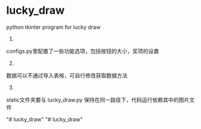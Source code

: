 # lucky_draw
python tkinter program for lucky draw

1.
configs.py里配置了一些功能选项，包括按钮的大小，奖项的设置

2.
数据可以不通过导入表格，可自行修改获取数据方法

3.
static文件夹要与 lucky_draw.py 保持在同一路径下，代码运行依赖其中的图片文件

"# lucky_draw" 
"# lucky_draw" 

